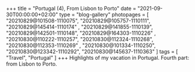 +++
title             = "Portugal (4), From Lisbon to Porto"
date              = "2021-09-30T00:00:00+02:00"
type              = "blog-gallery"
photopages        = [ "20210829@101508-1110075", "20210829@105757-1110111", "20210829@145414-1110174"
                    , "20210829@141855-1110139", "20210829@142501-1110148", "20210829@164303-1110226"
                    , "20210830@110222-1110257", "20210830@112324-1110268", "20210830@112353-1110269"
                    , "20210830@101334-1110250", "20210830@123342-1110292", "20210830@145637-1110363" ]
tags              = [ "Travel", "Portugal" ]
+++
Highlights of my vacation in Portugal. Fourth part: from Lisbon to Porto.